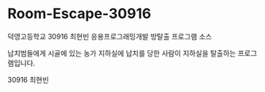 # Room-Escape-30916
덕영고등학교 30916 최현빈 응용프로그래밍개발 방탈출 프로그램 소스

납치범들에게 시골에 있는 농가 지하실에 납치를 당한 사람이 지하실을 탈출하는 프로그램입니다.

30916 최현빈
